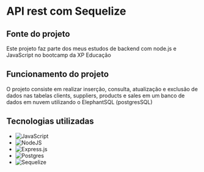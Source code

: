# API rest com Sequelize

## Fonte do projeto
Este projeto faz parte dos meus estudos de backend com node.js e JavaScript no bootcamp da XP Educação

## Funcionamento do projeto
O projeto consiste em realizar inserção, consulta, atualização e exclusão de dados nas tabelas clients, suppliers, products e sales
em um banco de dados em nuvem utilizando o ElephantSQL (postgresSQL)

## Tecnologias utilizadas
* ![JavaScript](https://img.shields.io/badge/javascript-%23323330.svg?style=for-the-badge&logo=javascript&logoColor=%23F7DF1E)
* ![NodeJS](https://img.shields.io/badge/node.js-6DA55F?style=for-the-badge&logo=node.js&logoColor=white)
* ![Express.js](https://img.shields.io/badge/express.js-%23404d59.svg?style=for-the-badge&logo=express&logoColor=%2361DAFB)
* ![Postgres](https://img.shields.io/badge/postgres-%23316192.svg?style=for-the-badge&logo=postgresql&logoColor=white)
* ![Sequelize](https://img.shields.io/badge/Sequelize-52B0E7?style=for-the-badge&logo=Sequelize&logoColor=white) 
